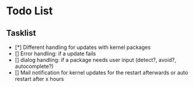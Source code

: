 Todo List
=========

## Tasklist ##
- [*] Different handling for updates with kernel packages
- [] Error handling: if a update fails
- [] dialog handling: if a package needs user input (detect?, avoid?, autocomplete?)
- [] Mail notification for kernel updates for the restart afterwards or auto restart after x hours
